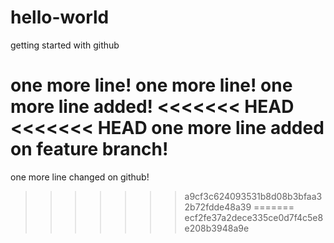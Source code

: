 # hello-world
getting started with github

one more line!
one more line!
one more line added!
<<<<<<< HEAD
<<<<<<< HEAD
one more line added on feature branch!
=======
one more line changed on github!
>>>>>>> a9cf3c624093531b8d08b3bfaa32b72fdde48a39
=======
>>>>>>> ecf2fe37a2dece335ce0d7f4c5e8e208b3948a9e

